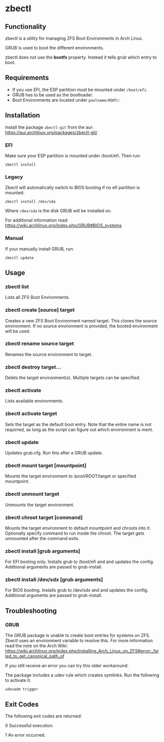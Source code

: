 # zbectl

## Functionality
zbectl is a utility for managing ZFS Boot Environments in Arch Linux.

GRUB is used to boot the different environments.

zbectl does not use the __bootfs__ property. Instead it tells grub which entry to boot.

## Requirements
* If you use EFI, the ESP partition must be mounted under `/boot/efi`.
* GRUB has to be used as the bootloader.
* Boot Environments are located under `poolname/ROOT/`.

## Installation
Install the package `zbectl-git` from the aur: <https://aur.archlinux.org/packages/zbectl-git/>

### EFI
Make sure your ESP partition is mounted under /boot/efi. Then run:

    zbectl install

### Legacy
Zbectl will automatically switch to BIOS booting if no efi partition is mounted:

    zbectl install /dev/sda

Where `/dev/sda` is the disk GRUB will be installed on.

For additional information read:
<https://wiki.archlinux.org/index.php/GRUB#BIOS_systems>

### Manual
If your manually install GRUB, run:

    zbectl update

## Usage
### zbectl list
Lists all ZFS Boot Environments.

### zbectl create [source] target
Creates a new ZFS Boot Environment named target. This clones the source environment. If no source environment is provided, the booted environment will be used.

### zbectl rename source target
Renames the source environment to target.

### zbectl destroy target...
Delets the target environment(s). Multiple targets can be specified.

### zbectl activate
Lists available environments.

### zbectl activate target
Sets the target as the default boot entry. Note that the entire name is not requirred, as long as the script can figure out which environment is ment.

### zbectl update
Updates grub.cfg. Run this after a GRUB update.

### zbectl mount target [mountpoint]
Mounts the target environment to /pool/ROOT/target or specified mountpoint.

### zbectl unmount target
Unmounts the target environment.

### zbectl chroot target [command]
Mounts the target environment to default mountpoint and chroots into it.
Optionally specify command to run inside the chroot. The target gets unmounted after the command exits.

### zbectl install [grub arguments]
For EFI booting only. Installs grub to /boot/efi and and updates the config. Additional arguments are passed to grub-install.

### zbectl install /dev/sdx [grub arguments]
For BIOS booting. Installs grub to /dev/sdx and and updates the config. Additional arguments are passed to grub-install.

## Troubleshooting
### GRUB
The GRUB package is unable to create boot entries for systems on ZFS. Zbectl uses an environment variable to resolve this.
For more information read the note on the Arch Wiki:
<https://wiki.archlinux.org/index.php/Installing_Arch_Linux_on_ZFS#error:_failed_to_get_canonical_path_of>

If you still receive an error you can try this older workaround:

The package includes a udev rule which creates symlinks. Run the following to activate it.

    udevadm trigger

## Exit Codes
The following exit codes are returned:

0      Successful execution.

1      An error occurred.
